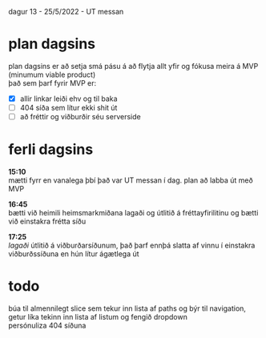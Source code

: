 dagur 13 - 25/5/2022 - UT messan

# plan dagsins
plan dagsins er að setja smá pásu á að flytja allt yfir og fókusa meira á MVP (minumum viable product)  
það sem þarf fyrir MVP er: 
- [x] allir linkar leiði ehv og til baka
- [ ] 404 síða sem lítur ekki shit út
- [ ] að fréttir og viðburðir séu serverside

# ferli dagsins

**15:10**  
mætti fyrr en vanalega þbí það var UT messan í dag. plan að labba út með MVP

**16:45**  
bætti við heimili heimsmarkmiðana lagaði og útlitið á fréttayfirilitinu og bætti við einstakra frétta síðu

**17:25**  
*lagaði* útlitið á viðburðarsíðunum, það þarf ennþá slatta af vinnu í einstakra viðburðssíðuna en hún lítur ágætlega út

# todo
búa til almennilegt slice sem tekur inn lista af paths og býr til navigation, getur líka tekinn inn lista af listum og fengið dropdown  
persónuliza 404 síðuna